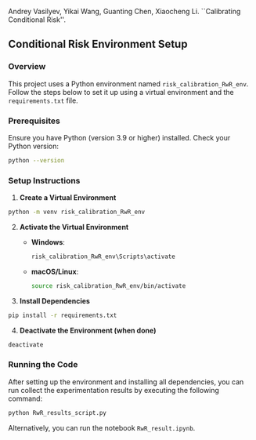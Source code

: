 Andrey Vasilyev, Yikai Wang, Guanting Chen, Xiaocheng Li. ``Calibrating Conditional Risk''.

## Conditional Risk Environment Setup

### Overview

This project uses a Python environment named `risk_calibration_RwR_env`. Follow the steps below to set it up using a virtual environment and the `requirements.txt` file.

### Prerequisites

Ensure you have Python (version 3.9 or higher) installed. Check your Python version:
```bash
python --version
```

### Setup Instructions

1. **Create a Virtual Environment**
```bash
python -m venv risk_calibration_RwR_env
```

2. **Activate the Virtual Environment**
   - **Windows**:
     ```bash
     risk_calibration_RwR_env\Scripts\activate
     ```
   - **macOS/Linux**:
     ```bash
     source risk_calibration_RwR_env/bin/activate
     ```

3. **Install Dependencies**
```bash
pip install -r requirements.txt
```

4. **Deactivate the Environment (when done)**
```bash
deactivate
```

### Running the Code

After setting up the environment and installing all dependencies, you can run collect the experimentation results by executing the following command:

```bash
python RwR_results_script.py
```

Alternatively, you can run the notebook `RwR_result.ipynb`.
